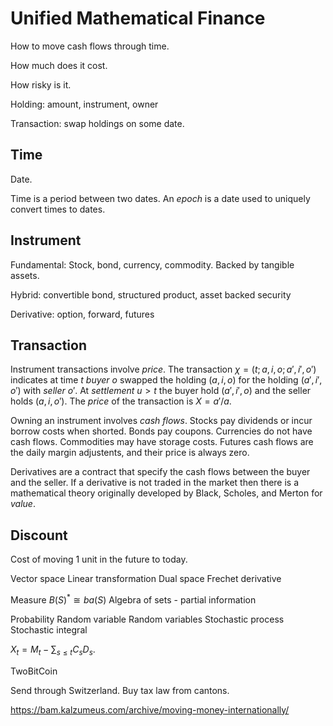 # Unified Mathematical Finance

How to move cash flows through time.

How much does it cost.

How risky is it.

Holding: amount, instrument, owner

Transaction: swap holdings on some date.

## Time

Date.

Time is a period between two dates. An _epoch_ is a date
used to uniquely convert times to dates.

## Instrument

Fundamental: Stock, bond, currency, commodity.
Backed by tangible assets. 

Hybrid: convertible bond, structured product, asset backed security

Derivative: option, forward, futures

## Transaction

Instrument transactions involve _price_.
The transaction $\chi = (t;a,i,o;a',i',o')$ indicates at time $t$
_buyer_ $o$ swapped the holding $(a,i,o)$ for the holding $(a',i',o')$ with _seller_ $o'$.
At _settlement_ $u > t$
the buyer hold $(a',i',o)$ and the seller holds $(a,i,o')$.
The _price_ of the transaction is $X = a'/a$.

Owning an instrument involves _cash flows_. Stocks pay dividends or incur borrow costs when shorted.
Bonds pay coupons. Currencies do not have cash flows. Commodities may have storage costs.
Futures cash flows are the daily margin adjustents, and their price is always zero.

Derivatives are a contract that specify the cash flows between the buyer and the seller.
If a derivative is not traded in the market then there is a mathematical theory originally
developed by Black, Scholes, and Merton for _value_.

## Discount

Cost of moving 1 unit in the future to today.

Vector space
	Linear transformation
	Dual space
	Frechet derivative

Measure
	$B(S)^* \cong ba(S)$
	Algebra of sets - partial information

Probability 
	Random variable
	Random variables
	Stochastic process
	Stochastic integral

$X_t = M_t - \sum_{s\le t}C_s D_s$.

TwoBitCoin

Send through Switzerland. Buy tax law from cantons.

https://bam.kalzumeus.com/archive/moving-money-internationally/
